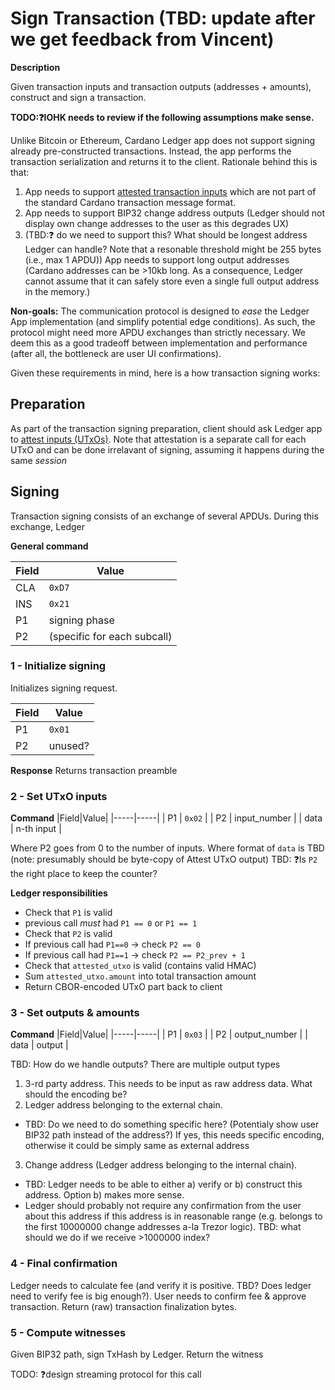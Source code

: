 # Sign Transaction (TBD: update after we get feedback from Vincent)

**Description**

Given transaction inputs and transaction outputs (addresses + amounts), construct and sign a transaction.

**TODO:❓IOHK needs to review if the following assumptions make sense.**

Unlike Bitcoin or Ethereum, Cardano Ledger app does not support signing already pre-constructed transactions. Instead, the app performs the transaction serialization and returns it to the client.
Rationale behind this is that:
1) App needs to support [attested transaction inputs](ins_attest_utxo.md) which are not part of the standard Cardano transaction message format.
2) App needs to support BIP32 change address outputs (Ledger should not display own change addresses to the user as this degrades UX)
3) (TBD:❓ do we need to support this? What should be longest address Ledger can handle? Note that a resonable threshold might be 255 bytes (i.e., max 1 APDU)) App needs to support long output addresses (Cardano addresses can be >10kb long. As a consequence, Ledger cannot assume that it can safely store even a single full output address in the memory.)

**Non-goals:** The communication protocol is designed to *ease* the Ledger App implementation (and simplify potential edge conditions). As such, the protocol might need more APDU exchanges than strictly necessary. We deem this as a good tradeoff between implementation and performance (after all, the bottleneck are user UI confirmations).


Given these requirements in mind, here is a how transaction signing works:

## Preparation

As part of the transaction signing preparation, client should ask Ledger app to [attest inputs (UTxOs)](ins_attest_utxo.md). Note that attestation is a separate call for each UTxO and can be done irrelavant of signing, assuming it happens during the same *session*

## Signing

Transaction signing consists of an exchange of several APDUs. During this exchange, Ledger 

**General command**

|Field|Value|
|-----|-----|
| CLA | `0xD7` |
| INS | `0x21` |
|  P1 | signing phase |
|  P2 | (specific for each subcall) |

### 1 - Initialize signing

Initializes signing request.

|Field|Value|
|-----|-----|
|  P1 | `0x01` |
|  P2 | unused? |

**Response**
Returns transaction preamble

### 2 - Set UTxO inputs

**Command**
|Field|Value|
|-----|-----|
|  P1 | `0x02` |
|  P2 | input_number |
| data | n-th input |

Where P2 goes from 0 to the number of inputs.
Where format of `data` is TBD (note: presumably should be byte-copy of Attest UTxO output)
TBD: ❓Is `P2` the right place to keep the counter?

**Ledger responsibilities**

- Check that `P1` is valid
 - previous call *must* had `P1 == 0` or `P1 == 1`
- Check that `P2` is valid
 - If previous call had `P1==0` -> check `P2 == 0`
 - If previous call had `P1==1` -> check `P2 == P2_prev + 1`
- Check that `attested_utxo` is valid (contains valid HMAC)
- Sum `attested_utxo.amount` into total transaction amount
- Return CBOR-encoded UTxO part back to client

### 3 - Set outputs & amounts

**Command**
|Field|Value|
|-----|-----|
|  P1 | `0x03` |
|  P2 | output_number |
| data | output |

TBD: How do we handle outputs? There are multiple output types
1) 3-rd party address. This needs to be input as raw address data. What should the encoding be?
2) Ledger address belonging to the external chain. 
 - TBD: Do we need to do something specific here? (Potentialy show user BIP32 path instead of the address?) If yes, this needs specific encoding, otherwise it could be simply same as external address
3) Change address (Ledger address belonging to the internal chain).
 - TBD: Ledger needs to be able to either a) verify or b) construct this address. Option b) makes more sense. 
 - Ledger should probably not require any confirmation from the user about this address if this address is in reasonable range (e.g. belongs to the first 10000000 change addresses a-la Trezor logic). TBD: what should we do if we receive >1000000 index?
 
### 4 - Final confirmation
Ledger needs to calculate fee (and verify it is positive. TBD? Does ledger need to verify fee is big enough?).
User needs to confirm fee & approve transaction.
Return (raw) transaction finalization bytes.

### 5 - Compute witnesses
Given BIP32 path, sign TxHash by Ledger. Return the witness


TODO: ❓design streaming protocol for this call
